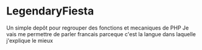 # LegendaryFiesta

Un simple depôt pour regrouper des fonctions et mecaniques de PHP
Je vais me permettre de parler francais parceque c'est la langue dans laquelle j'explique le mieux
